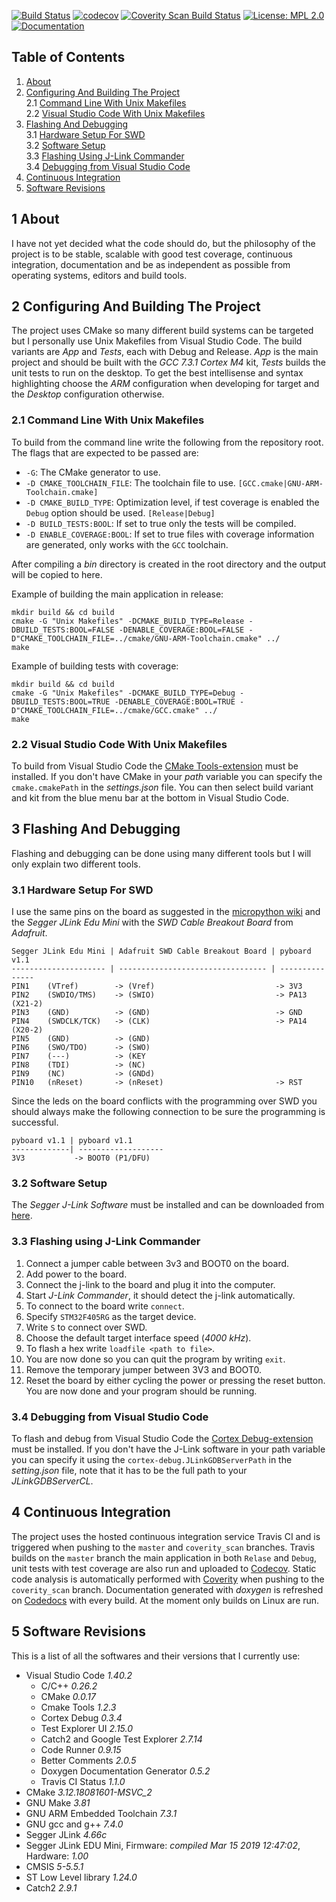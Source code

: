 [![Build Status](https://travis-ci.org/Theodor-Lindberg/pyb-embedded.svg?branch=master)](https://travis-ci.org/Theodor-Lindberg/pyb-embedded)
[![codecov](https://codecov.io/gh/Theodor-Lindberg/pyb-embedded/branch/master/graph/badge.svg)][codecov]
[![Coverity Scan Build Status](https://img.shields.io/coverity/scan/19217.svg)][coverity]
[![License: MPL 2.0](https://img.shields.io/badge/License-MPL%202.0-brightgreen.svg)](https://opensource.org/licenses/MPL-2.0)
[![Documentation](https://codedocs.xyz/Theodor-Lindberg/pyb-embedded.svg)][codedocs]

## Table of Contents  
1. [About](#1-About)
2. [Configuring And Building The Project](#2-Configuring-And-Building-The-Project)  
    2.1 [Command Line With Unix Makefiles](#2.1-Command-Line-With-Unix-Makefiles)  
    2.2 [Visual Studio Code With Unix Makefiles](#2.2-Visual-Studio-Code-With-Unix-Makefiles)
3. [Flashing And Debugging](#3-Flashing-And-Debugging)  
    3.1 [Hardware Setup For SWD](#3.1-Hardware-Setup-For-SWD)  
    3.2 [Software Setup](#3.2-Software-Setup)  
    3.3 [Flashing Using J-Link Commander](#3.3-Flashing-Using-J-Link-Commander)  
    3.4 [Debugging from Visual Studio Code](#3.4-Debugging-from-Visual-Studio-Code)
4. [Continuous Integration](#4-Continuous-Integration)
5. [Software Revisions](#4-Software-Revisions)  
  
## 1 About  
I have not yet decided what the code should do, but the philosophy of the project is to be stable, scalable with good test coverage, continuous integration, documentation and be as independent as possible from operating systems, editors and build tools.
  
## 2 Configuring And Building The Project
The project uses CMake so many different build systems can be targeted but I personally use Unix Makefiles from Visual Studio Code. The build variants are *App* and *Tests*, each with Debug and Release. *App* is the main project and should be built with the *GCC 7.3.1 Cortex M4* kit, *Tests* builds the unit tests to run on the desktop. To get the best intellisense and syntax highlighting choose the *ARM* configuration when developing for target and the *Desktop* configuration otherwise.

### 2.1 Command Line With Unix Makefiles  
To build from the command line write the following from the repository root. The flags that are expected to be passed are:  
* `-G`: The CMake generator to use.
* `-D CMAKE_TOOLCHAIN_FILE`: The toolchain file to use. `[GCC.cmake|GNU-ARM-Toolchain.cmake]`
* `-D CMAKE_BUILD_TYPE`: Optimization level, if test coverage is enabled the `Debug` option should be used. `[Release|Debug]`
* `-D BUILD_TESTS:BOOL`: If set to true only the tests will be compiled.
* `-D ENABLE_COVERAGE:BOOL`: If set to true files with coverage information are generated, only works with the `GCC` toolchain.  

After compiling a *bin* directory is created in the root directory and the output will be copied to here.

Example of building the main application in release:  
```  
mkdir build && cd build
cmake -G "Unix Makefiles" -DCMAKE_BUILD_TYPE=Release -DBUILD_TESTS:BOOL=FALSE -DENABLE_COVERAGE:BOOL=FALSE -D"CMAKE_TOOLCHAIN_FILE=../cmake/GNU-ARM-Toolchain.cmake" ../  
make  
```
Example of building tests with coverage:  
```  
mkdir build && cd build
cmake -G "Unix Makefiles" -DCMAKE_BUILD_TYPE=Debug -DBUILD_TESTS:BOOL=TRUE -DENABLE_COVERAGE:BOOL=TRUE -D"CMAKE_TOOLCHAIN_FILE=../cmake/GCC.cmake" ../   
make  
```  

### 2.2 Visual Studio Code With Unix Makefiles  
To build from Visual Studio Code the [CMake Tools-extension][cmake-tools] must be installed. If you don't have CMake in your *path* variable you can specify the `cmake.cmakePath` in the *settings.json* file. You can then select build variant and kit from the blue menu bar at the bottom in Visual Studio Code.  

## 3 Flashing And Debugging  
Flashing and debugging can be done using many different tools but I will only explain two different tools. 

### 3.1 Hardware Setup For SWD  
I use the same pins on the board as suggested in the [micropython wiki][micropython-wiki] and the *Segger JLink Edu Mini* with the *SWD Cable Breakout Board* from *Adafruit*.  
```
Segger JLink Edu Mini | Adafruit SWD Cable Breakout Board | pyboard v1.1
--------------------- | --------------------------------- | ---------------
PIN1    (VTref)        -> (Vref)                           -> 3V3
PIN2    (SWDIO/TMS)    -> (SWIO)                           -> PA13 (X21-2)
PIN3    (GND)          -> (GND)                            -> GND
PIN4    (SWDCLK/TCK)   -> (CLK)                            -> PA14 (X20-2)
PIN5    (GND)          -> (GND)
PIN6    (SWO/TDO)      -> (SWO)
PIN7    (---)          -> (KEY
PIN8    (TDI)          -> (NC)
PIN9    (NC)           -> (GNDd)
PIN10   (nReset)       -> (nReset)                         -> RST
```  
Since the leds on the board conflicts with the programming over SWD you should always make the following connection to be sure the programming is successful.
```
pyboard v1.1 | pyboard v1.1
-------------| -------------------
3V3           -> BOOT0 (P1/DFU)
```  
### 3.2 Software Setup 
The *Segger J-Link Software* must be installed and can be downloaded from [here][segger-download].

### 3.3 Flashing using J-Link Commander  
1. Connect a jumper cable between 3v3 and BOOT0 on the board.
2. Add power to the board.
3. Connect the j-link to the board and plug it into the computer.
4. Start *J-Link Commander*, it should detect the j-link automatically.
5. To connect to the board write `connect`.
6. Specify `STM32F405RG` as the target device.
7. Write `S` to connect over SWD.
8. Choose the default target interface speed (*4000 kHz*).
9. To flash a hex write `loadfile <path to file>`.
10. You are now done so you can quit the program by writing `exit`.
11. Remove the temporary jumper between 3V3 and BOOT0.
12. Reset the board by either cycling the power or pressing the reset button.  
You are now done and your program should be running.  

### 3.4 Debugging from Visual Studio Code  
To flash and debug from Visual Studio Code the [Cortex Debug-extension][cortex-debug] must be installed. If you don't have the J-Link software in your path variable you can specify it using the `cortex-debug.JLinkGDBServerPath` in the *setting.json* file, note that it has to be the full path to your *JLinkGDBServerCL*.  
  
## 4 Continuous Integration  
The project uses the hosted continuous integration service Travis CI and is triggered when pushing to the `master` and `coverity_scan` branches. Travis builds on the `master` branch the main application in both `Relase` and `Debug`, unit tests with test coverage are also run and uploaded to [Codecov][codecov]. Static code analysis is automatically performed with [Coverity][coverity] when pushing to the `coverity_scan` branch. Documentation generated with *doxygen* is refreshed on [Codedocs][codedocs] with every build. At the moment only builds on Linux are run. 

## 5 Software Revisions  
This is a list of all the softwares and their versions that I currently use:  
* Visual Studio Code *1.40.2*  
    * C/C++ *0.26.2*  
    * CMake *0.0.17*
    * Cmake Tools *1.2.3*
    * Cortex Debug *0.3.4*
    * Test Explorer UI *2.15.0*
    * Catch2 and Google Test Explorer *2.7.14*
    * Code Runner *0.9.15*
    * Better Comments *2.0.5*
    * Doxygen Documentation Generator *0.5.2*
    * Travis CI Status *1.1.0*
* CMake *3.12.18081601-MSVC_2*
* GNU Make *3.81*
* GNU ARM Embedded Toolchain *7.3.1*  
* GNU gcc and g++ *7.4.0*
* Segger JLink *4.66c*  
* Segger JLink EDU Mini, Firmware: *compiled Mar 15 2019 12:47:02*, Hardware: *1.00*
* CMSIS *5-5.5.1*
* ST Low Level library *1.24.0*
* Catch2 *2.9.1*

[micropython-wiki]:https://github.com/micropython/micropython/wiki/Programming-Debugging-the-pyboard-using-ST-Link-v2#Hardware-Setup  
[segger-download]:https://www.segger.com/downloads/jlink/#J-LinkSoftwareAndDocumentationPack
[cortex-debug]:https://marketplace.visualstudio.com/items?itemName=marus25.cortex-debug
[cmake-tools]:https://marketplace.visualstudio.com/items?itemName=vector-of-bool.cmake-tools
[build_status]:https://travis-ci.org/Theodor-Lindberg/pyb-embedded.svg?branch=master
[codecov]:https://codecov.io/gh/Theodor-Lindberg/pyb-embedded
[coverity]:https://scan.coverity.com/projects/theodor-lindberg-pyb-embedded
[codedocs]:https://codedocs.xyz/Theodor-Lindberg/pyb-embedded/